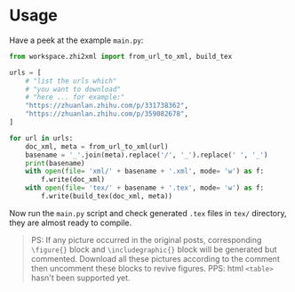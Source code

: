 # Usage

Have a peek at the example `main.py`:

```py
from workspace.zhi2xml import from_url_to_xml, build_tex

urls = [
    # "list the urls which"
    # "you want to download"
    # "here ... for example:"
    "https://zhuanlan.zhihu.com/p/331738362",
    "https://zhuanlan.zhihu.com/p/359082678",
]

for url in urls:
    doc_xml, meta = from_url_to_xml(url)
    basename = '_'.join(meta).replace('/', '_').replace(' ', '_')
    print(basename)
    with open(file= 'xml/' + basename + '.xml', mode= 'w') as f:
        f.write(doc_xml)
    with open(file= 'tex/' + basename + '.tex', mode= 'w') as f:
        f.write(build_tex(doc_xml, meta))

```

Now run the `main.py` script and check generated `.tex` files in `tex/` directory, they are almost ready to compile.

> PS: If any picture occurred in the original posts, corresponding `\figure{}` block and `\includegraphic{}` block will be generated but commented. Download all these pictures according to the comment then uncomment these blocks to revive figures.
> PPS: html `<table>` hasn't been supported yet.

